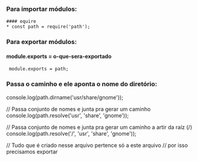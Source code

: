 ### Para importar módulos: 
    #### equire
    * const path = require('path');

### Para exportar módulos:
  #### module.exports = o-que-sera-exportado
     module.exports = path;



### Passa o caminho e ele aponta o nome do diretório:
console.log(path.dirname('usr/share/gnome'));

// Passa conjunto de nomes e junta pra gerar um caminho
console.log(path.resolve('usr', 'share', 'gnome'));

// Passa conjunto de nomes e junta pra gerar um caminho a artir da raíz (/)
console.log(path.resolve('/', 'usr', 'share', 'gnome'));

// Tudo que é criado nesse arquivo pertence só a este arquivo
// por isso precisamos exportar